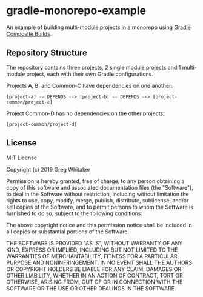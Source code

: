 # gradle-monorepo-example

An example of building multi-module projects in a monorepo using [Gradle Composite Builds](https://docs.gradle.org/current/userguide/composite_builds.html).

## Repository Structure
The repository contains three projects, 2 single module projects and 1 multi-module project, each with their own Gradle configurations.

Projects A, B, and Common-C have dependencies on one another:

    [project-a] -- DEPENDS --> [project-b] -- DEPENDS --> [project-common/project-c]
    
Project Common-D has no dependencies on the other projects:
    
    [project-common/project-d]
        
## License
MIT License

Copyright (c) 2019 Greg Whitaker

Permission is hereby granted, free of charge, to any person obtaining a copy
of this software and associated documentation files (the "Software"), to deal
in the Software without restriction, including without limitation the rights
to use, copy, modify, merge, publish, distribute, sublicense, and/or sell
copies of the Software, and to permit persons to whom the Software is
furnished to do so, subject to the following conditions:

The above copyright notice and this permission notice shall be included in all
copies or substantial portions of the Software.

THE SOFTWARE IS PROVIDED "AS IS", WITHOUT WARRANTY OF ANY KIND, EXPRESS OR
IMPLIED, INCLUDING BUT NOT LIMITED TO THE WARRANTIES OF MERCHANTABILITY,
FITNESS FOR A PARTICULAR PURPOSE AND NONINFRINGEMENT. IN NO EVENT SHALL THE
AUTHORS OR COPYRIGHT HOLDERS BE LIABLE FOR ANY CLAIM, DAMAGES OR OTHER
LIABILITY, WHETHER IN AN ACTION OF CONTRACT, TORT OR OTHERWISE, ARISING FROM,
OUT OF OR IN CONNECTION WITH THE SOFTWARE OR THE USE OR OTHER DEALINGS IN THE
SOFTWARE.

